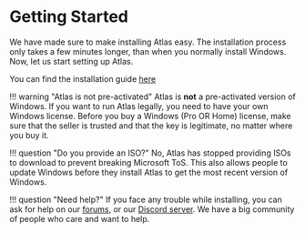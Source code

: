 # Getting Started

We have made sure to make installing Atlas easy. The installation process only takes a few minutes longer, than when you normally install Windows. Now, let us start setting up Atlas.

You can find the installation guide [here](installation/)

!!! warning "Atlas is not pre-activated"
    Atlas is **not** a pre-activated version of Windows. If you want to run Atlas legally, you need to have your own Windows license. Before you buy a Windows (Pro OR Home) license, make sure that the seller is trusted and that the key is legitimate, no matter where you buy it.

!!! question "Do you provide an ISO?"
    No, Atlas has stopped providing ISOs to download to prevent breaking Microsoft ToS. This also allows people to update Windows before they install Atlas to get the most recent version of Windows.

!!! question "Need help?"
    If you face any trouble while installing, you can ask for help on our [forums](https://forum.atlasos.net), or our [Discord server](https://discord.atlasos.net). We have a big community of people who care and want to help.
